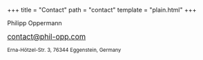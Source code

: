 +++
title = "Contact"
path = "contact"
template = "plain.html"
+++

Philipp Oppermann

<big>contact@phil-opp.com</big>

<small>Erna-Hötzel-Str. 3, 76344 Eggenstein, Germany</small>
